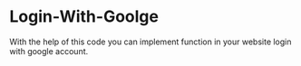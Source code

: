 # Login-With-Goolge
With the help of this code you can implement function in your website login with google account.
